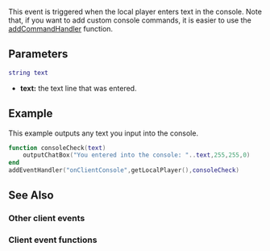 This event is triggered when the local player enters text in the console. Note that, if you want to add custom console commands, it is easier to use the [addCommandHandler](/docs/addCommandHandler.md "wikilink") function.

Parameters
----------

``` lua
string text
```

-   **text:** the text line that was entered.

Example
-------

This example outputs any text you input into the console.

``` lua
function consoleCheck(text)
    outputChatBox("You entered into the console: "..text,255,255,0)
end
addEventHandler("onClientConsole",getLocalPlayer(),consoleCheck)
```

See Also
--------

### Other client events

### Client event functions
